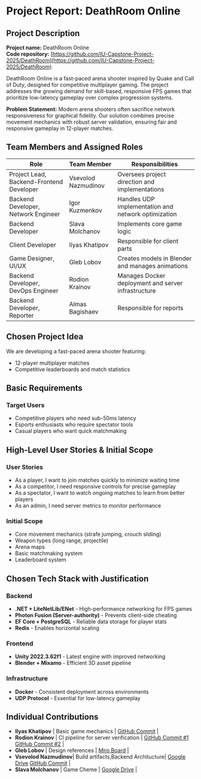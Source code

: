 # Project Report: DeathRoom Online

## Project Description

**Project name:** DeathRoom Online  
**Code repository:** [https://github.com/IU-Capstone-Project-2025/DeathRoom](https://github.com/IU-Capstone-Project-2025/DeathRoom)

DeathRoom Online is a fast-paced arena shooter inspired by Quake and Call of Duty, designed for competitive multiplayer gaming. The project addresses the growing demand for skill-based, responsive FPS games that prioritize low-latency gameplay over complex progression systems.

**Problem Statement:** Modern arena shooters often sacrifice network responsiveness for graphical fidelity. Our solution combines precise movement mechanics with robust server validation, ensuring fair and responsive gameplay in 12-player matches.

## Team Members and Assigned Roles

| Role                                     | Team Member         | Responsibilities                                    |
| ---------------------------------------- | ------------------- | --------------------------------------------------- |
| Project Lead, Backend-Frontend Developer | Vsevolod Nazmudinov | Oversees project direction and implementations      |
| Backend Developer, Network Engineer      | Igor Kuzmenkov      | Handles UDP implementation and network optimization |
| Backend Developer                        | Slava Molchanov     | Implements core game logic                          |
| Client Developer                         | Ilyas Khatipov      | Responsible for client parts                        |
| Game Designer, UI/UX                     | Gleb Lobov          | Creates models in Blender and manages animations    |
| Backend Developer, DevOps Engineer       | Rodion Krainov      | Manages Docker deployment and server infrastructure |
| Backend Developer, Reporter              | Almas Bagishaev     | Responsible for reports                             |

## Chosen Project Idea

We are developing a fast-paced arena shooter featuring:

- 12-player multiplayer matches
- Competitive leaderboards and match statistics

## Basic Requirements

### Target Users

- Competitive players who need sub-50ms latency
- Esports enthusiasts who require spectator tools
- Casual players who want quick matchmaking

## High-Level User Stories & Initial Scope

### User Stories

- As a player, I want to join matches quickly to minimize waiting time
- As a competitor, I need responsive controls for precise gameplay
- As a spectator, I want to watch ongoing matches to learn from better players
- As an admin, I need server metrics to monitor performance

### Initial Scope

- Core movement mechanics (strafe jumping, crouch sliding)
- Weapon types (long range, projectile)
- Arena maps
- Basic matchmaking system
- Leaderboard system

## Chosen Tech Stack with Justification

### Backend

- **.NET + LiteNetLib/ENet** - High-performance networking for FPS games
- **Photon Fusion (Server-authority)** - Prevents client-side cheating
- **EF Core + PostgreSQL** - Reliable data storage for player stats
- **Redis** - Enables horizontal scaling

### Frontend

- **Unity 2022.3.62f1** - Latest engine with improved networking
- **Blender + Mixamo** - Efficient 3D asset pipeline

### Infrastructure

- **Docker** - Consistent deployment across environments
- **UDP Protocol** - Essential for low-latency gameplay

## Individual Contributions

- **Ilyas Khatipov** | Basic game mechanics | [GitHub Commit](https://github.com/IU-Capstone-Project-2025/DeathRoom/commit/9692ef546aa5ef062154229398efb8077fe1d39e) |
- **Rodion Krainov** | CI pipeline for server verification | [GitHub Commit #1](https://github.com/IU-Capstone-Project-2025/DeathRoom/commit/2dfeb0ea955e8c370c7dff6af61cdacf11078a03)
  [GitHub Commit #2](https://github.com/IU-Capstone-Project-2025/DeathRoom/commit/55897001f84d141d60bf018d4cb9273c6b08a70a) |
- **Gleb Lobov** | Design references | [Miro Board](https://miro.com/app/board/uXjVIoED1M4=/) |
- **Vsevolod Nazmudinov**| Build artifacts,Backend Architucture| [Google Drive](https://drive.google.com/drive/folders/1zsOtG-gotEd5Wu7h40C7Z5AWo4vd5sng)
  [GitHub Commit](https://github.com/IU-Capstone-Project-2025/DeathRoom/commit/983e49408028b1dbd6b9f32abd4259e7c62c2d2e) |
- **Slava Molchanov** | Game Cheme | [Google Drive](https://drive.google.com/drive/folders/1zsOtG-gotEd5Wu7h40C7Z5AWo4vd5sng) |
